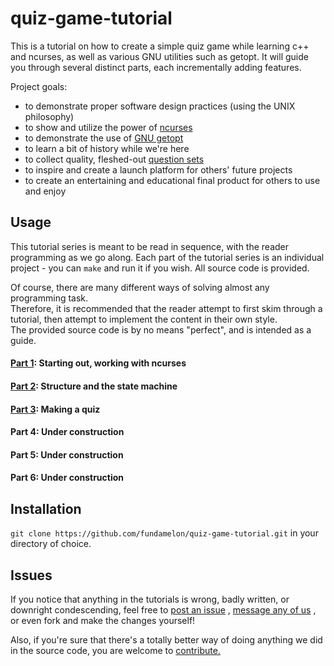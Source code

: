 # quiz-game-tutorial
This is a tutorial on how to create a simple quiz game while learning c++ and ncurses, as well as various GNU utilities such as getopt.
It will guide you through several distinct parts, each incrementally adding features.

Project goals:
- to demonstrate proper software design practices (using the UNIX philosophy)
- to show and utilize the power of [ncurses](http://www.gnu.org/software/ncurses/)
- to demonstrate the use of [GNU getopt](http://man7.org/linux/man-pages/man3/getopt.3.html)
- to learn a bit of history while we're here
- to collect quality, fleshed-out [question sets](questions)
- to inspire and create a launch platform for others' future projects
- to create an entertaining and educational final product for others to use and enjoy


## Usage
This tutorial series is meant to be read in sequence, with the reader programming as we go along.
Each part of the tutorial series is an individual project - you can ```make``` and run it if you wish.  All source code is provided.

Of course, there are many different ways of solving almost any programming task.  
Therefore, it is recommended that the reader attempt to first skim through a tutorial, then attempt to implement the content in their own style.  
The provided source code is by no means "perfect", and is intended as a guide.


#### [Part 1](part1): Starting out, working with ncurses


#### [Part 2](part2): Structure and the state machine


#### [Part 3](part3): Making a quiz


#### Part 4: Under construction


#### Part 5: Under construction


#### Part 6: Under construction


## Installation
```git clone https://github.com/fundamelon/quiz-game-tutorial.git``` in your directory of choice.

## Issues
If you notice that anything in the tutorials is wrong, badly written, or downright condescending, feel free to
[post an issue](https://github.com/fundamelon/quiz-game-tutorial/issues?q=is%3Aopen+is%3Aissue)
, 
[message any of us](https://github.com/fundamelon/quiz-game-tutorial/network/members)
, or even fork and make the changes yourself!

Also, if you're sure that there's a totally better way of doing anything we did in the source code, you are welcome to [contribute.](https://github.com/fundamelon/quiz-game-tutorial/pulls)
